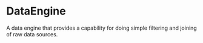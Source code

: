 DataEngine
==========

A data engine that provides a capability for doing simple filtering and joining of raw data sources.
